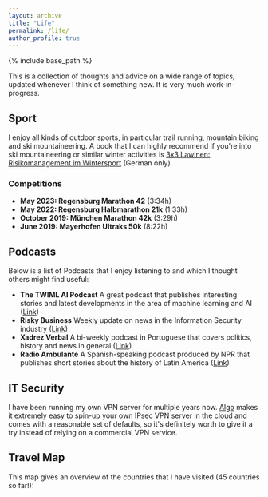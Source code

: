 ```yaml
---
layout: archive
title: "Life"
permalink: /life/
author_profile: true
---
```


{% include base_path %}

This is a collection of thoughts and advice on a wide range of topics, updated whenever I think of something new. It is very much work-in-progress.

## Sport

I enjoy all kinds of outdoor sports, in particular trail running, mountain biking and ski mountaineering. A book that I can highly recommend if you're into ski mountaineering or similar winter activities is [3x3 Lawinen: Risikomanagement im Wintersport](https://www.amazon.de/dp/8870737756/ref=cm_sw_em_r_mt_dp_NWD2DD2FWHCRGASFS4K6) (German only).

### Competitions

* **May 2023: Regensburg Marathon 42** (3:34h)
* **May 2022: Regensburg Halbmarathon 21k** (1:33h)
* **October 2019: München Marathon 42k** (3:29h)
* **June 2019: Mayerhofen Ultraks 50k** (8:22h)

## Podcasts

Below is a list of Podcasts that I enjoy listening to and which I thought others might find useful:

* **The TWIML AI Podcast** A great podcast that publishes interesting stories and latest developments in the area of machine learning and AI ([Link](https://twimlai.com))
* **Risky Business** Weekly update on news in the Information Security industry ([Link](https://risky.biz))
* **Xadrez Verbal**  A bi-weekly podcast in Portuguese that covers politics, history and news in general ([Link](https://xadrezverbal.com))
* **Radio Ambulante** A Spanish-speaking podcast produced by NPR that publishes short stories about the history of Latin America ([Link](https://twimlai.com))

## IT Security

I have been running my own VPN server for multiple years now. [Algo](https://github.com/trailofbits/algo) makes it extremely easy to spin-up your own IPsec VPN server in the cloud and comes with a reasonable set of defaults, so it's definitely worth to give it a try instead of relying on a commercial VPN service.

## Travel Map

This map gives an overview of the countries that I have visited (45 countries so far!):

<html>
  <link rel="stylesheet" href="/files/jquery-jvectormap-2.0.5.css" type="text/css" media="screen"/>
  <script src="/files/jquery-3.4.1.min.js"></script>
  <script src="/files/jquery-jvectormap-2.0.5.min.js"></script>
  <script src="/files/jquery-jvectormap-world-mill.js"></script>

  <div id="map" style="width: 600px; height: 400px"></div>

<script type="text/javascript" src="/files/travel_map.js"></script>

</html>